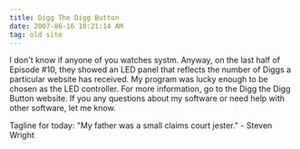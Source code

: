 ```yaml
---
title: Digg The Digg Button
date: 2007-06-16 10:21:14 AM
tag: old site
---
```


I don't know if anyone of you watches systm. Anyway, on the last half of Episode #10, they showed an LED panel that reflects the number of Diggs a particular website has received. My program was lucky enough to be chosen as the LED controller. For more information, go to the Digg the Digg Button website. If you any questions about my software or need help with other software, let me know.

Tagline for today: "My father was a small claims court jester." - Steven Wright
